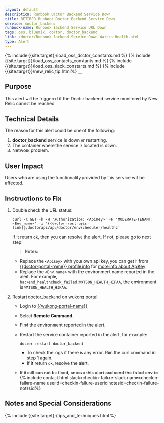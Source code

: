 ```yaml
---
layout: default
description: Runbook Doctor Backend Service Down
title: RETIRED Runbook Doctor Backend Service Down
service: doctor_backend
runbook-name: Runbook Backend Service URL Down
tags: oss, bluemix, doctor, doctor_backend
link: /doctor/Runbook_Backend_Service_Down_Watson_Health.html
type: Alert
---
```


{% include {{site.target}}/load_oss_doctor_constants.md %}
{% include {{site.target}}/load_oss_contacts_constants.md %}
{% include {{site.target}}/load_oss_slack_constants.md %}
{% include {{site.target}}/new_relic_tip.html%}
__

## Purpose

This alert will be triggered if the Doctor backend service monitored by New Relic cannot be reached.

## Technical Details

The reason for this alert could be one of the following:
  1. **doctor_backend** service is down or restarting.
  2. The container where the service is located is down.
  3. Network problem.

## User Impact

Users who are using the functionality provided by this service will be affected.

## Instructions to Fix

1. Double check the URL status:

   ```
   curl -X GET -k -H 'Authorization: <ApiKey>' -H 'MODERATE-TENANT: <Env_name>' -i '{{doctor-rest-apis-link}}/doctorapi/api/doctor/envscheduler/healthz'
   ```
   If it return `ok`, then you can resolve the alert. If not, please go to next step.

   > **Notes:**
    * Replace the `<ApiKey>` with your own api key, you can get it from [{{doctor-portal-name}} profile info]({{doctor-portal-link}}/#/profile/info) for [more info about ApiKey]({{site.baseurl}}/docs/runbooks/doctor/Runbook_how_to_get_doctor_api_key.html)
    * Replace the `<Env_name>` with the environment name reported in the alert. For example, `backend_healthcheck_failed:WATSON_HEALTH_HIPAA`, the environment is `WATSON_HEALTH_HIPAA`.

2. Restart doctor_backend on wukong portal  
   - Login to [{{wukong-portal-name}}]({{wukong-portal-link}})
   - Select **Remote Command**.
   - Find the environment reported in the alert.
   - Restart the service container reported in the alert, for example:

      ```docker restart doctor_backend```

     * To check the logs if there is any error. Run the curl command in step 1 again.
     * If it return `ok`, resolve the alert.
   
   - If it still can not be fixed, snooze this alert and send the failed env to {% include contact.html slack=checkin-failure-slack name=checkin-failure-name userid=checkin-failure-userid notesid=checkin-failure-notesid%} 

## Notes and Special Considerations

{% include {{site.target}}/tips_and_techniques.html %}
